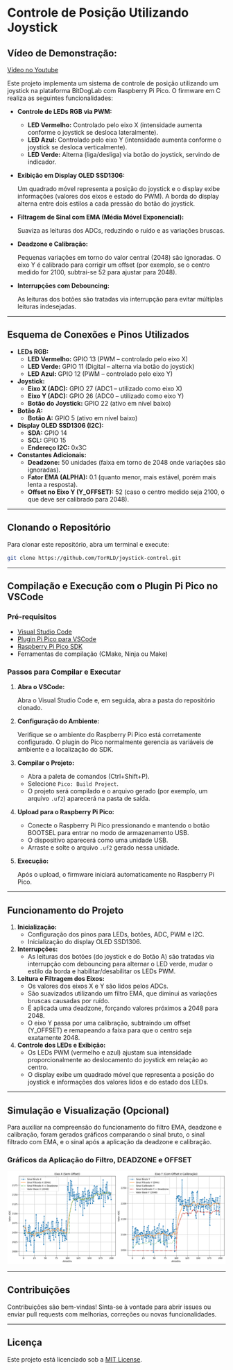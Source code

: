 # Controle de Posição Utilizando Joystick

## Vídeo de Demonstração:

[Vídeo no Youtube](https://www.youtube.com/watch?v=yfMyaNfmFMA)

Este projeto implementa um sistema de controle de posição utilizando um joystick na plataforma BitDogLab com Raspberry Pi Pico. O firmware em C realiza as seguintes funcionalidades:

* **Controle de LEDs RGB via PWM:**

  * **LED Vermelho:** Controlado pelo eixo X (intensidade aumenta conforme o joystick se desloca lateralmente).
  * **LED Azul:** Controlado pelo eixo Y (intensidade aumenta conforme o joystick se desloca verticalmente).
  * **LED Verde:** Alterna (liga/desliga) via botão do joystick, servindo de indicador.
* **Exibição em Display OLED SSD1306:**

  Um quadrado móvel representa a posição do joystick e o display exibe informações (valores dos eixos e estado do PWM). A borda do display alterna entre dois estilos a cada pressão do botão do joystick.
* **Filtragem de Sinal com EMA (Média Móvel Exponencial):**

  Suaviza as leituras dos ADCs, reduzindo o ruído e as variações bruscas.
* **Deadzone e Calibração:**

  Pequenas variações em torno do valor central (2048) são ignoradas. O eixo Y é calibrado para corrigir um offset (por exemplo, se o centro medido for 2100, subtrai-se 52 para ajustar para 2048).
* **Interrupções com Debouncing:**

  As leituras dos botões são tratadas via interrupção para evitar múltiplas leituras indesejadas.

---

## Esquema de Conexões e Pinos Utilizados

* **LEDs RGB:**
  * **LED Vermelho:** GPIO 13 (PWM – controlado pelo eixo X)
  * **LED Verde:** GPIO 11 (Digital – alterna via botão do joystick)
  * **LED Azul:** GPIO 12 (PWM – controlado pelo eixo Y)
* **Joystick:**
  * **Eixo X (ADC):** GPIO 27 (ADC1 – utilizado como eixo X)
  * **Eixo Y (ADC):** GPIO 26 (ADC0 – utilizado como eixo Y)
  * **Botão do Joystick:** GPIO 22 (ativo em nível baixo)
* **Botão A:**
  * **Botão A:** GPIO 5 (ativo em nível baixo)
* **Display OLED SSD1306 (I2C):**
  * **SDA:** GPIO 14
  * **SCL:** GPIO 15
  * **Endereço I2C:** 0x3C
* **Constantes Adicionais:**
  * **Deadzone:** 50 unidades (faixa em torno de 2048 onde variações são ignoradas).
  * **Fator EMA (ALPHA):** 0.1 (quanto menor, mais estável, porém mais lenta a resposta).
  * **Offset no Eixo Y (Y_OFFSET):** 52 (caso o centro medido seja 2100, o que deve ser calibrado para 2048).

---

## Clonando o Repositório

Para clonar este repositório, abra um terminal e execute:

```bash
git clone https://github.com/TorRLD/joystick-control.git
```

---

## Compilação e Execução com o Plugin Pi Pico no VSCode

### Pré-requisitos

* [Visual Studio Code](https://code.visualstudio.com/)
* [Plugin Pi Pico para VSCode](https://marketplace.visualstudio.com/items?itemName=ms-vscode.vscode-pico)
* [Raspberry Pi Pico SDK](https://github.com/raspberrypi/pico-sdk)
* Ferramentas de compilação (CMake, Ninja ou Make)

### Passos para Compilar e Executar

1. **Abra o VSCode:**

   Abra o Visual Studio Code e, em seguida, abra a pasta do repositório clonado.
2. **Configuração do Ambiente:**

   Verifique se o ambiente do Raspberry Pi Pico está corretamente configurado. O plugin do Pico normalmente gerencia as variáveis de ambiente e a localização do SDK.
3. **Compilar o Projeto:**

   * Abra a paleta de comandos (Ctrl+Shift+P).
   * Selecione `Pico: Build Project`.
   * O projeto será compilado e o arquivo gerado (por exemplo, um arquivo `.uf2`) aparecerá na pasta de saída.
4. **Upload para o Raspberry Pi Pico:**

   * Conecte o Raspberry Pi Pico pressionando e mantendo o botão BOOTSEL para entrar no modo de armazenamento USB.
   * O dispositivo aparecerá como uma unidade USB.
   * Arraste e solte o arquivo `.uf2` gerado nessa unidade.
5. **Execução:**

   Após o upload, o firmware iniciará automaticamente no Raspberry Pi Pico.

---

## Funcionamento do Projeto

1. **Inicialização:**
   * Configuração dos pinos para LEDs, botões, ADC, PWM e I2C.
   * Inicialização do display OLED SSD1306.
2. **Interrupções:**
   * As leituras dos botões (do joystick e do Botão A) são tratadas via interrupção com debouncing para alternar o LED verde, mudar o estilo da borda e habilitar/desabilitar os LEDs PWM.
3. **Leitura e Filtragem dos Eixos:**
   * Os valores dos eixos X e Y são lidos pelos ADCs.
   * São suavizados utilizando um filtro EMA, que diminui as variações bruscas causadas por ruído.
   * É aplicada uma deadzone, forçando valores próximos a 2048 para 2048.
   * O eixo Y passa por uma calibração, subtraindo um offset (Y_OFFSET) e remapeando a faixa para que o centro seja exatamente 2048.
4. **Controle dos LEDs e Exibição:**
   * Os LEDs PWM (vermelho e azul) ajustam sua intensidade proporcionalmente ao deslocamento do joystick em relação ao centro.
   * O display exibe um quadrado móvel que representa a posição do joystick e informações dos valores lidos e do estado dos LEDs.

---

## Simulação e Visualização (Opcional)

Para auxiliar na compreensão do funcionamento do filtro EMA, deadzone e calibração, foram gerados gráficos comparando o sinal bruto, o sinal filtrado com EMA, e o sinal após a aplicação da deadzone e calibração.

### Gráficos da Aplicação do Filtro, DEADZONE e OFFSET

![1739907226027](image/readme/1739907226027.png)

---

## Contribuições

Contribuições são bem-vindas! Sinta-se à vontade para abrir issues ou enviar pull requests com melhorias, correções ou novas funcionalidades.

---

## Licença

Este projeto está licenciado sob a [MIT License](LICENSE).
